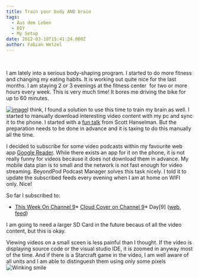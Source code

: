 ```yaml
---
title: Train your body AND brain
tags:
  - Aus dem Leben
  - DIY
  - My Setup
date: 2012-03-18T15:41:24.000Z
author: Fabian Wetzel
---
```


&#160;

I am lately into a serious body-shaping program. I started to do more fitness and changing my eating habits. It is working out quite nice for the last months. I am staying 2 or 3 evenings at the fitness center&#160; for two or more hours every week. This is very much time! It bores me driving the bike for up to 60 minutes.

[![image](image60.png "image")](https://play.google.com/store/apps/details?id=mobi.beyondpod "BeyondPod Podcast Manager")I think, I found a solution to use this time to train my brain as well. I started to manually download interesting video content with my pc and sync it to the phone. I started with a [fun talk](http://www.hanselman.com/blog/DeveloperStandUpComedyCoding4Fun.aspx) from Scott Hanselman. But the preparation needs to be done in advance and it is taxing to do this manually all the time.

I decided to subscribe for some video podcasts within my favourite web app [Google Reader](http://www.google.de/reader). While there exists an app for it on the phone, it is not really funny for videos because it does not download them in advance. My mobile data plan is to small and the network is not fast enough for video streaming. BeyondPod Podcast Manager solves this task nicely. I told it to update the subscribed feeds every evening when I am at home on WIFI only. Nice!

So far I subscribed to:

*   [This Week On Channel 9](http://channel9.msdn.com/Shows/This+Week+On+Channel+9)*   [Cloud Cover on Channel 9](http://channel9.msdn.com/Shows/Cloud+Cover)*   Day[9] ([web](http://day9.tv/), [feed](http://blip.tv/day9tv/rss))  

I am going to need a larger SD Card in the future becaus of all the video content, but this is okay.

Viewing videos on a small sceen is less painful than I thought. If the video is displaying source code or the visual studio IDE, it is zoomed in anyway most of the time. And if there is a Starcraft game in the video, I am well aware of all units and I am able to distinguesh them using only some pixels ![Winking smile](wlEmoticon-winkingsmile5.png)


